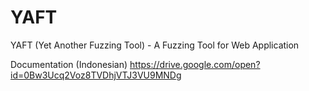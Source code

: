 # YAFT
YAFT (Yet Another Fuzzing Tool) - A Fuzzing Tool for Web Application

Documentation (Indonesian)
https://drive.google.com/open?id=0Bw3Ucq2Voz8TVDhjVTJ3VU9MNDg
